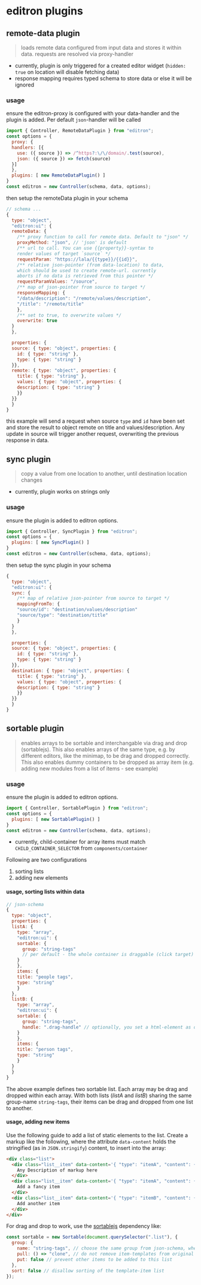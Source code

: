 # editron plugins



## remote-data plugin

> loads remote data configured from input data and stores it within data. requests are resolved via proxy-handler

- currently, plugin is only triggered for a created editor widget (`hidden: true` on location will disable fetching data)
- response mapping requires typed schema to store data or else it will be ignored

### usage

ensure the editron-proxy is configured with your data-handler and the plugin is
added. Per default `json`-handler will be called

```js
import { Controller, RemoteDataPlugin } from "editron";
const options = {
  proxy: {
  handlers: [{
    use: ({ source }) => /^https?:\/\/domain/.test(source),
    json: ({ source }) => fetch(source)
  }]
  },
  plugins: [ new RemoteDataPlugin() ]
}
const editron = new Controller(schema, data, options);
```

then setup the remoteData plugin in your schema

```js
// schema ...
{
  type: "object",
  "editron:ui": {
  remoteData: {
    /** proxy function to call for remote data. Default to "json" */
    proxyMethod: "json", // 'json' is default
    /** url to call. You can use {{property}}-syntax to 
    render values of target `source` */
    requestParam: "https://lala/{{type}}/{{id}}",
    /** relative json-pointer (from data-location) to data, 
    which should be used to create remote-url. currently 
    aborts if no data is retrieved from this pointer */
    requestParamValues: "/source",
    /** map of json-pointer from source to target */
    responseMapping: { 
    "/data/description": "/remote/values/description",
    "/title": "/remote/title"
    },
    /** set to true, to overwrite values */
    overwrite: true
  }  
  },

  properties: {
  source: { type: "object", properties: {
    id: { type: "string" },
    type: { type: "string" }
  }},
  remote: { type: "object", properties: {
    title: { type: "string" },
    values: { type: "object", properties: {
    description: { type: "string" }
    }}
  }}
  }
}
```

this example will send a request when source `type` and `id` have been set and store the result to object remote on title and values/description. Any update in source will trigger another request, overwriting the previous response in data.



## sync plugin

> copy a value from one location to another, until destination location changes

- currently, plugin works on strings only

### usage

ensure the plugin is added to editron options.

```js
import { Controller, SyncPlugin } from "editron";
const options = {
  plugins: [ new SyncPlugin() ]
}
const editron = new Controller(schema, data, options);
```

then setup the sync plugin in your schema

```js
{
  type: "object",
  "editron:ui": {
  sync: {
    /** map of relative json-pointer from source to target */
    mappingFromTo: {
    "source/id": "destination/values/description"
    "source/type": "destination/title"
    }
  }  
  },

  properties: {
  source: { type: "object", properties: {
    id: { type: "string" },
    type: { type: "string" }
  }},
  destination: { type: "object", properties: {
    title: { type: "string" },
    values: { type: "object", properties: {
    description: { type: "string" }
    }}
  }}
  }
}
```



## sortable plugin

> enables arrays to be sortable and interchangable via drag and drop (sortablejs). This also enables arrays of the same type, e.g. by different editors, like the minimap, to be drag and dropped correctly. This also enables dummy containers to be dropped as array item (e.g. adding new modules from a list of items - see example)


### usage

ensure the plugin is added to editron options.

```js
import { Controller, SortablePlugin } from "editron";
const options = {
  plugins: [ new SortablePlugin() ]
}
const editron = new Controller(schema, data, options);
```

- currently, child-container for array items must match `CHILD_CONTAINER_SELECTOR` from `components/container`


Following are two configurations

1. sorting lists
2. adding new elements


#### usage, sorting lists within data

```js
// json-schema
{
  type: "object",
  properties: {
  listA: {
    type: "array",
    "editron:ui": {
    sortable: {
      group: "string-tags"
      // per default - the whole container is draggable (click target)
    }
    },
    items: {
    title: "people tags",
    type: "string"
    }
  },
  listB: {
    type: "array",
    "editron:ui": {
    sortable: {
      group: "string-tags",
      handle: ".drag-handle" // optionally, you set a html-element as drag-handle
    }
    },
    items: {
    title: "person tags",
    type: "string"
    }
  }
  }
}
```

The above example defines two sortable list. Each array may be drag and dropped within each array. With both lists (_listA_ and _listB_) sharing the same group-name `string-tags`, their items can be drag and dropped from one list to another.


#### usage, adding new items

Use the following guide to add a list of static elements to the list. Create a markup like the following, where the attribute `data-content` holds the stringified (as in `JSON.stringify`) content, to insert into the array:

```html
<div class="list">
  <div class="list__item" data-content='{ "type": "itemA", "content": { "title": "Any Description" } }'>
    Any Description of markup here
  </div>
  <div class="list__item" data-content='{ "type": "itemA", "content": { "title": "Fancy Item" } }'>
    Add a fancy item
  </div>
  <div class="list__item" data-content='{ "type": "itemB", "content": { "title": "Other Item" } }'>
    Add another item
  </div>
</div>
```

For drag and drop to work, use the [sortablejs](https://github.com/SortableJS/Sortable) dependency like:

```js
const sortable = new Sortable(document.querySelector(".list"), {
  group: {
    name: "string-tags", // choose the same group from json-schema, where the items may be inserted
    pull: () => "clone", // do not remove item-templates from original list
    put: false // prevent other items to be added to this list
  },
  sort: false // disallow sorting of the template-item list
});
```





